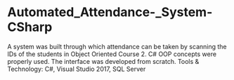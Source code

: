 # Automated_Attendance-_System-CSharp

A system was built through which attendance can be taken by scanning the IDs of the students in
Object Oriented Course 2. C# OOP concepts were properly used. The interface was developed from
scratch.
Tools & Technology: C#, Visual Studio 2017, SQL Server
